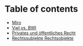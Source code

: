 # Table of contents

* [Miro](https://miro.com/app/live-embed/o9J\_l89LlXs=/?moveToViewport=37727,236,1168,824\&embedId=416452390495)
* [Vwl vs. BWl](README.md)
* [Privates und öffentliches Recht](privates-und-oeffentliches-recht.md)
* [Rechtssubjekte Rechtsobjekte](rechtssubjekte-rechtsobjekte.md)
